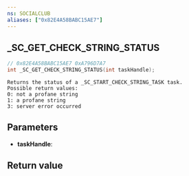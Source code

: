 ```yaml
---
ns: SOCIALCLUB
aliases: ["0x82E4A58BABC15AE7"]
---
```

## _SC_GET_CHECK_STRING_STATUS

```c
// 0x82E4A58BABC15AE7 0xA796D7A7
int _SC_GET_CHECK_STRING_STATUS(int taskHandle);
```

```
Returns the status of a _SC_START_CHECK_STRING_TASK task.  
Possible return values:  
0: not a profane string  
1: a profane string  
3: server error occurred  
```

## Parameters
* **taskHandle**: 

## Return value
